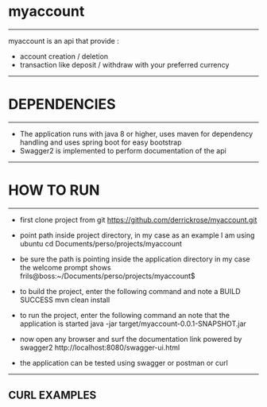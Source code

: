 # myaccount
----------------------------------------------------------------------------------------
myaccount is an api that provide :
* account creation / deletion
* transaction like deposit / withdraw with your preferred currency




------------------------------------------------------------------------------------------------------
# DEPENDENCIES
------------------------------------------------------------------------------------------------------
* The application runs with java 8 or higher,
uses maven for dependency handling and uses spring boot for easy bootstrap
* Swagger2 is implemented to perform documentation of the api




--------------------------------------------------------------------------------------------------------
# HOW TO RUN
---------------------------------------------------------------------------------------------
* first clone project from git
https://github.com/derrickrose/myaccount.git

* point path inside project directory, in my case as an example I am using ubuntu
cd Documents/perso/projects/myaccount

* be sure the path is pointing inside the application directory
in my case the welcome prompt shows frils@boss:~/Documents/perso/projects/myaccount$

* to build the project, enter the following command and note a BUILD SUCCESS
mvn clean install

* to run the project, enter the following command an note that the application is started
java -jar target/myaccount-0.0.1-SNAPSHOT.jar

* now open any browser and surf the documentation link powered by swagger2
http://localhost:8080/swagger-ui.html

* the application can be tested using swagger or postman or curl




---------------------------------------------------------------------------------------------------------------
CURL EXAMPLES
-------------------------------------------------------------------------------------------
